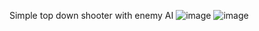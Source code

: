 Simple top down shooter with enemy AI
![image](https://user-images.githubusercontent.com/90111176/209396227-e3071395-aca0-4067-9543-307917aa7aa4.png)
![image](https://user-images.githubusercontent.com/90111176/209396263-9fe3036f-f78a-4cef-a8aa-0bfebce28b48.png)
